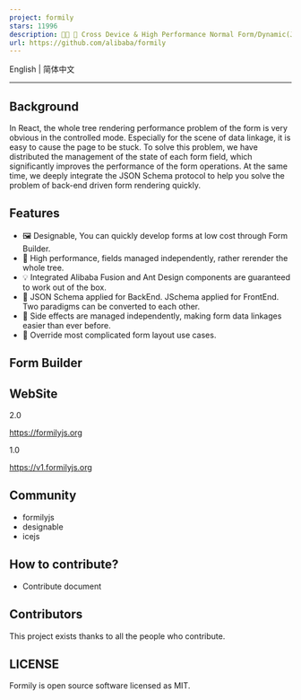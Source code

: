```yaml
---
project: formily
stars: 11996
description: 📱🚀 🧩 Cross Device & High Performance Normal Form/Dynamic(JSON Schema) Form/Form Builder -- Support React/React Native/Vue 2/Vue 3
url: https://github.com/alibaba/formily
---
```


English | 简体中文

* * *

Background
----------

In React, the whole tree rendering performance problem of the form is very obvious in the controlled mode. Especially for the scene of data linkage, it is easy to cause the page to be stuck. To solve this problem, we have distributed the management of the state of each form field, which significantly improves the performance of the form operations. At the same time, we deeply integrate the JSON Schema protocol to help you solve the problem of back-end driven form rendering quickly.

Features
--------

-   🖼 Designable, You can quickly develop forms at low cost through Form Builder.
-   🚀 High performance, fields managed independently, rather rerender the whole tree.
-   💡 Integrated Alibaba Fusion and Ant Design components are guaranteed to work out of the box.
-   🎨 JSON Schema applied for BackEnd. JSchema applied for FrontEnd. Two paradigms can be converted to each other.
-   🏅 Side effects are managed independently, making form data linkages easier than ever before.
-   🌯 Override most complicated form layout use cases.

Form Builder
------------

WebSite
-------

2.0

https://formilyjs.org

1.0

https://v1.formilyjs.org

Community
---------

-   formilyjs
-   designable
-   icejs

How to contribute?
------------------

-   Contribute document

Contributors
------------

This project exists thanks to all the people who contribute.

LICENSE
-------

Formily is open source software licensed as MIT.
